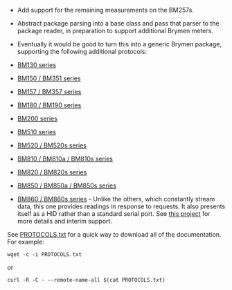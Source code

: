 * Add support for the remaining measurements on the BM257s.

* Abstract package parsing into a base class and pass that parser to the package reader, in preparation to support additional Brymen meters.

* Eventually it would be good to turn this into a generic Brymen package, supporting the following additional protocols:

 * [BM130 series](https://web.archive.org/web/20231031164042/http://www.brymen.com/images/DownloadList/ProtocolList/BM130_List/BM130-6000-count-LoggerClamp-protocol-1.pdf)
 * [BM150 / BM351 series](https://web.archive.org/web/20231031164121/http://www.brymen.com/images/DownloadList/ProtocolList/BM150-BM351_List/BM150-BM351-6000-count-PowerClamp-protocol-1.pdf)
 * [BM157 / BM357 series](https://web.archive.org/web/20231031164228/http://www.brymen.com/images/DownloadList/ProtocolList/BM157-BM357_List/BM157-BM357-6000-count-3Phase-PowerClamp-protocol.pdf)
 * [BM180 / BM190 series](https://web.archive.org/web/20231031164253/http://www.brymen.com/images/DownloadList/ProtocolList/BM180-BM190_List/BM180-BM190-6000-count-dual-display-clampmeter-protocol.pdf)
 * [BM200 series](https://web.archive.org/web/20181222200618/http://www.brymen.com/images/DownloadList/ProtocolList/BM200_List/BM200-2500-count-DMM-protocol.pdf)
 * [BM510 series](https://web.archive.org/web/20231031164350/http://www.brymen.com/images/DownloadList/ProtocolList/BM510_List/BM510-5000-count-logging-DMM-protocol-for-BC-85X.zip)
 * [BM520 / BM520s series](https://web.archive.org/web/20231031164431/http://www.brymen.com/images/DownloadList/ProtocolList/BM520-BM520s_List/BM520-BM520s-10000-count-professional-dual-display-mobile-logging-DMMs-protocol.zip)
 * [BM810 / BM810a / BM810s series](https://web.archive.org/web/20231031164507/http://www.brymen.com/images/DownloadList/ProtocolList/BM810-BM810a-BM810s_List/BM810-BM810a-BM810s-5000-count-DMM-protocol-BC85X-BC85Xa.zip)
 * [BM820 / BM820s series](https://web.archive.org/web/20231031164537/http://www.brymen.com/images/DownloadList/ProtocolList/BM820-BM820s_List/BM820-BM820s-10000count-professional-dual-display-DMMs-protocol.pdf)
 * [BM850 / BM850a / BM850s series](https://web.archive.org/web/20231031164609/http://www.brymen.com/images/DownloadList/ProtocolList/BM850-BM850a-BM850s_List/BM850-BM850a-BM850s-500000-count-DMM-protocol-BC85X-BC85Xa.zip)
 * [BM860 / BM860s series](https://web.archive.org/web/20191231053213/http://www.brymen.com/images/DownloadList/ProtocolList/BM860-BM860s_List/BM860-BM860s-500000-count-dual-display-DMMs-protocol.pdf) - Unlike the others, which constantly stream data, this one provides readings in response to requests.  It also presents itself as a HID rather than a standard serial port.  See [this project](https://github.com/TheHWcave/BM869S-remote-access) for more details and interim support.

 See [PROTOCOLS.txt](PROTOCOLS.txt) for a quick way to download all of the documentation.  For example:

 ```
wget -c -i PROTOCOLS.txt
```
or

 ```console
curl -R -C - --remote-name-all $(cat PROTOCOLS.txt)
```